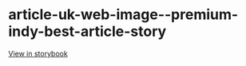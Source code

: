 # article-uk-web-image--premium-indy-best-article-story

[View in storybook](https://raw.githack.com/Independent-Digital-News-and-Media-Ltd/indy-pwamp-sb/PR-1448-sb/index.html?path=/story/article-uk-web-image--premium-indy-best-article-story)